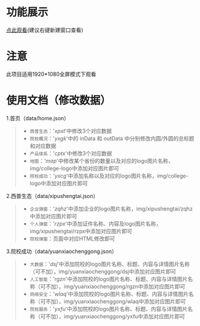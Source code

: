 # 功能展示
[点此观看](https://quiethear.github.io/temporary-1/首页.html "首页")(建议右键新建窗口查看)

# 注意
此项目适用1920*1080全屏模式下观看

# 使用文档（修改数据）
1.首页（data/home.json）
> * `西普生态`：'*xpst*'中修改3个对应数据
> * `院校概况`：'*yxgk*'中的 inData 和 outData 中分别修改内圆/外圆的总标题和对应数据
> * `产品体系`：'*cptx*'中修改3个对应数据
> * `地图`：'*map*'中修改某个省份的数量以及对应的logo图片名称，img/college-logo中添加对应图片即可
> * `院校成功`：'*yxcg*'中添加名称以及对应的logo图片名称，img/college-logo中添加对应图片即可

2.西普生态（data/xipushengtai.json）
> * `企业弹窗`：'*zqhz*'中添加企业的logo图片名称，img/xipushengtai/zqhz中添加对应图片即可
> * `个人弹窗`：'*rzpx*'中添加证件名称、内容及logo图片名称，img/xipushengtai/rzpx中添加对应图片即可
> * `院校弹窗`：页面中对应HTML修改即可


3.院校成功（data/yuanxiaochenggong.json）
> * `大数据`：'*dsj*'中添加院校的logo图片名称、标题、内容与详情图片名称（可不加），img/yuanxiaochenggong/dsj中添加对应图片即可
> * `人工智能`：'*rgzn*'中添加院校的logo图片名称、标题、内容与详情图片名称（可不加），img/yuanxiaochenggong/rgzn中添加对应图片即可
> * `网络安全`：'*wlaq*'中添加院校的logo图片名称、标题、内容与详情图片名称（可不加），img/yuanxiaochenggong/wlaq中添加对应图片即可
> * `院校服务`：'*yxfu*'中添加院校的logo图片名称、标题、内容与详情图片名称（可不加），img/yuanxiaochenggong/yxfu中添加对应图片即可
